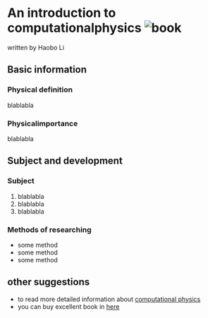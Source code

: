 # An introduction to computationalphysics ![book](http://image.baidu.com/search/detail?ct=503316480&z=0&ipn=d&word=%E8%AE%A1%E7%AE%97%E7%89%A9%E7%90%86%E5%AD%A6&step_word=&pn=6&spn=0&di=106366422140&pi=&rn=1&tn=baiduimagedetail&is=&istype=0&ie=utf-8&oe=utf-8&in=&cl=2&lm=-1&st=undefined&cs=2543702465%2C3809430340&os=3527166657%2C1604878126&simid=3280647210%2C307589451&adpicid=0&ln=1941&fr=&fmq=1456641081045_R&ic=undefined&s=undefined&se=&sme=&tab=0&width=&height=&face=undefined&ist=&jit=&cg=&bdtype=0&objurl=http%3A%2F%2Fshopimg.kongfz.com.cn%2F20130812%2F2254859%2F22548598PHLR0_b.jpg&fromurl=ippr_z2C%24qAzdH3FAzdH3Fk55h_z%26e3Bh5g2uz_z%26e3Bv54AzdH3Ftpj4_rtv_8l9al_daml0dbaaAzdH3F&gsm=0)
written by Haobo Li
## Basic information
### Physical definition
blablabla
### Physicalimportance
blablabla
## Subject and development
### Subject
1. blablabla
2. blablabla
3. blablabla

### Methods of researching
* some method
* some method
* some method

## other suggestions
* to read more detailed information about [computational physics](http://baike.baidu.com/subview/1266211/18687975.htm)
* you can buy excellent book in [here](https://detail.tmall.com/item.htm?id=17316093437&ali_trackid=2:mm_13388020_3320351_10794922:1456641288_261_17712733&spm=a231o.7712113.1004.85.tujmxD&pvid=200_10.103.34.54_13152_1456641005037)

